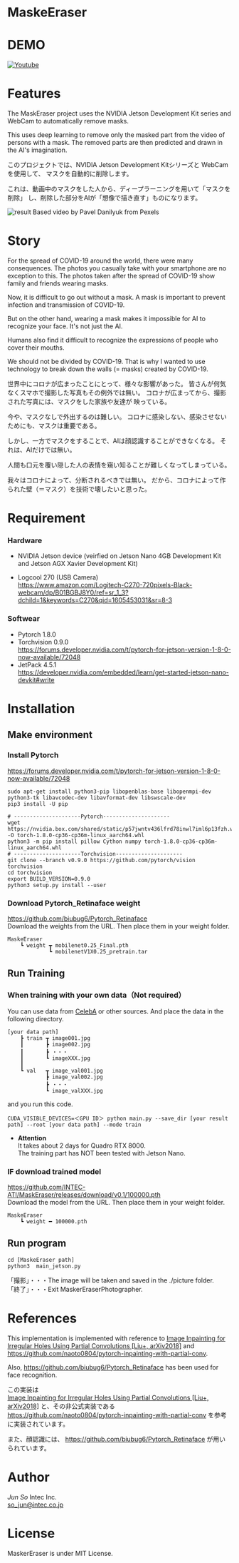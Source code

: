 # MaskeEraser
# DEMO
[![Youtube](https://img.youtube.com/vi/_64TB1FESc8/0.jpg)](https://www.youtube.com/watch?v=_64TB1FESc8)

# Features
The MaskEraser project uses the NVIDIA Jetson Development Kit series 
and WebCam to automatically remove masks.

This uses deep learning to remove only the masked part from 
the video of persons with a mask. 
The removed parts are then predicted and drawn in the AI's imagination.

このプロジェクトでは、NVIDIA Jetson Development Kitシリーズと
WebCamを使用して、 マスクを自動的に削除します。

これは、動画中のマスクをした人から、ディープラーニングを用いて「マスクを削除」
し、削除した部分をAIが「想像で描き直す」ものになります。

![result](https://github.com/INTEC-ATI/MaskEraser/blob/main/git.gif)
Based video by Pavel Danilyuk from Pexels

# Story
For the spread of COVID-19 around the world, 
there were many consequences. The photos you casually take 
with your smartphone are no exception to this. The photos taken 
after the spread of COVID-19 show family and friends wearing masks.

Now, it is difficult to go out without a mask.
A mask is important to prevent infection and transmission of 
COVID-19.

But on the other hand, 
wearing a mask makes it impossible for AI to recognize your face. 
It's not just the AI.

Humans also find it difficult to recognize the expressions of 
people who cover their mouths.

We should not be divided by COVID-19.
That is why I wanted to use technology to break down 
the walls (= masks) created by COVID-19.

世界中にコロナが広まったことにとって、様々な影響があった。
皆さんが何気なくスマホで撮影した写真もその例外では無い。
コロナが広まってから、撮影された写真には、マスクをした家族や友達が
映っている。

今や、マスクなしで外出するのは難しい。
コロナに感染しない、感染させないためにも、マスクは重要である。

しかし、一方でマスクをすることで、AIは顔認識することができなくなる。
それは、AIだけでは無い。

人間も口元を覆い隠した人の表情を窺い知ることが難しくなってしまっている。

我々はコロナによって、分断されるべきでは無い。
だから、コロナによって作られた壁（＝マスク）を技術で壊したいと思った。

# Requirement
### Hardware
- NVIDIA Jetson device (veirfied on Jetson Nano 4GB Development Kit and Jetson AGX Xavier Development Kit)

- Logcool 270 (USB Camera)   
https://www.amazon.com/Logitech-C270-720pixels-Black-webcam/dp/B01BGBJ8Y0/ref=sr_1_3?dchild=1&keywords=C270&qid=1605453031&sr=8-3
  
### Softwear
- Pytorch 1.8.0  
- Torchvision 0.9.0  
 https://forums.developer.nvidia.com/t/pytorch-for-jetson-version-1-8-0-now-available/72048
- JetPack 4.5.1  
 https://developer.nvidia.com/embedded/learn/get-started-jetson-nano-devkit#write
# Installation
## Make environment

### Install Pytorch
https://forums.developer.nvidia.com/t/pytorch-for-jetson-version-1-8-0-now-available/72048  

```
sudo apt-get install python3-pip libopenblas-base libopenmpi-dev python3-tk libavcodec-dev libavformat-dev libswscale-dev
pip3 install -U pip

# ---------------------Pytorch---------------------
wget https://nvidia.box.com/shared/static/p57jwntv436lfrd78inwl7iml6p13fzh.whl -O torch-1.8.0-cp36-cp36m-linux_aarch64.whl
python3 -m pip install pillow Cython numpy torch-1.8.0-cp36-cp36m-linux_aarch64.whl
# ---------------------Torchvision---------------------
git clone --branch v0.9.0 https://github.com/pytorch/vision torchvision
cd torchvision
export BUILD_VERSION=0.9.0
python3 setup.py install --user
```

### Download Pytorch_Retinaface weight
https://github.com/biubug6/Pytorch_Retinaface  
Download the weights from the URL. Then place them in your weight folder.
```
MaskeEraser
    ┗ weight ┳ mobilenet0.25_Final.pth
             ┗ mobilenetV1X0.25_pretrain.tar
```

## Run Training
### When training with your own data（Not required）

You can use data from [CelebA][1] or other sources.
And place the data in the following directory.

[1]:http://mmlab.ie.cuhk.edu.hk/projects/CelebA.html  

```
[your data path]
    ┣ train ┳ image001.jpg
    ┃       ┣ image002.jpg
    ┃       ┣ ・・・
    ┃       ┗ imageXXX.jpg
    ┃ 
    ┗ val   ┳ image_val001.jpg   
            ┣ image_val002.jpg
            ┣ ・・・
            ┗ image_valXXX.jpg   
```
and you run this code.
```
CUDA_VISIBLE_DEVICES=＜GPU ID＞ python main.py --save_dir [your result path] --root [your data path] --mode train 
```
- __Attention__  
It takes about 2 days for Quadro RTX 8000.  
The training part has NOT been tested with Jetson Nano.

### IF download trained model
https://github.com/INTEC-ATI/MaskEraser/releases/download/v0.1/100000.pth  
Download the model from the URL. Then place them in your weight folder.
```
MaskeEraser
    ┗ weight ━ 100000.pth
```

## Run program
```
cd [MaskeEraser path]
python3  main_jetson.py
```
「撮影」・・・The image will be taken and saved in the ./picture folder.  
「終了」・・・Exit MaskerEraserPhotographer.

# References
This implementation is implemented with reference to [Image Inpainting for Irregular Holes Using Partial Convolutions [Liu+, arXiv2018]][3] and 
https://github.com/naoto0804/pytorch-inpainting-with-partial-conv.

Also, https://github.com/biubug6/Pytorch_Retinaface has been used for face recognition.

この実装は  
[Image Inpainting for Irregular Holes Using Partial Convolutions [Liu+, arXiv2018]][3]
と、その非公式実装である
https://github.com/naoto0804/pytorch-inpainting-with-partial-conv
を参考に実装されています。

また、顔認識には、
https://github.com/biubug6/Pytorch_Retinaface
が用いられています。

<!--[2]:https://arxiv.org/abs/1804.07723-->
[3]:https://github.com/NVIDIA/partialconv

# Author
*Jun So* Intec Inc.  
<so_jun@intec.co.jp>

# License
MaskerEraser is under MIT License.


